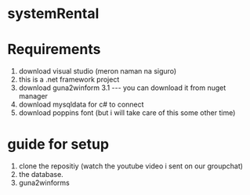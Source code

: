 # systemRental
# Requirements
1. download visual studio (meron naman na siguro)
2. this is a .net framework project
3. download guna2winform
3.1  --- you can download it from nuget manager
4. download mysqldata for c# to connect
5. download poppins font (but i will take care of this some other time)


# guide for setup
1. clone the repositiy (watch the youtube video i sent on our groupchat)
2. the database.
3. guna2winforms
